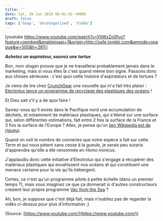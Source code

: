 ```yaml
---
title: ''
date: Sat, 26 Jun 2010 06:01:42 +0000
draft: false
tags: ['Soup', 'Uncategorized', 'Vidéo']
---
```


\[youtube https://www.youtube.com/watch?v=YIlWzZo0fvo?feature=oembed&enablejsapi=1&origin=http://safe.txmblr.com&wmode=opaque&w=500&h=281\]

_**Achetez un aspirateur, sauvez une tortue**_

Bon, mon slogan prouve que je ne travaillerai probablement jamais dans le marketing, mais si vous êtes là c'est quand même bon signe. Passons donc aux choses sérieuses : c'est quoi cette histoire d'aspirateurs et de tortues ?

Je viens de lire chez [CrunchGear](http://www.crunchgear.com/2010/06/24/electrolux-will-clean-the-oceans-of-plastic-debris-then-make-vacuum-cleaners/) une nouvelle qui m'a fait très plaisir : [Electrolux lance un programme de recyclage des plastiques des océans](http://www.electrolux.se/Innovation/Campaigns/Vac-from-the-sea/) !

Et Dieu sait s'il y a de quoi faire !

Saviez-vous qu'il existe dans le Pacifique nord une accumulation de déchets, et notamment de matériaux plastiques, qui s'étend sur une surface qui, selon différentes estimations, fait entre 2 fois la surface de la France et 3 fois la surface de l'Europe ? Allez, je pense qu'un [lien Wikipedia est de rigueur](http://fr.wikipedia.org/wiki/Plaque_de_d%C3%A9chets_du_Pacifique_nord).

Quand on voit le nombre de conneries que notre espèce a fait sur cette Terre et qui nous pètent sans cesse à la gueule, je serais peu surpris d'apprendre qu'elle a été renommée en _Homo ironicus_.

J'applaudis donc cette initiative d'Electrolux qui s'engage à récupérer des matériaux plastiques qui envahissent nos océans et qui constituent une menace certaine pour la vie qu'ils hébergent.

Certes, ce n'est qu'un programme pilote à petite échelle (dans un premier temps ?), mais vous imaginez ce que ça donnerait si d'autres constructeurs créaient leur propre programme [Vac from the Sea](http://www.electrolux.se/Innovation/Campaigns/Vac-from-the-sea/) ?

Ah, bon, je suppose que c'est déjà fait, mais n'oubliez pas de regarder la vidéo ci-dessus pour plus d'information ;)

(Source: [https://www.youtube.com/](https://www.youtube.com/))